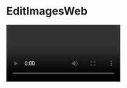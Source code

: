 ﻿# EditImagesWeb

![Demo EditImagesWeb](https://github.com/n01boy/EditImagesWeb/blob/master/public/images/screencapture.mp4?raw=true)
